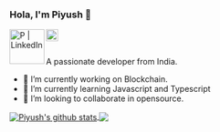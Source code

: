 ### Hola, I'm Piyush 👋

<a href="https://www.linkedin.com/in/piyushdavda/">
  <img align="left" alt="P | LinkedIn"  width="61px" src="https://raw.githubusercontent.com/piyushdavda/piyushdavda/assets/linkedin.svg" />
</a>

<a href="https://twitter.com/piyushdavda007">
  <img align="left" alt="Piyush Davda | Twitter" width="21px" src="https://raw.githubusercontent.com/piyushdavda/piyushdavda/assets/twitter.svg" />
</a>

<br />
<br />

A passionate developer from India.

- 🔭 I’m currently working on Blockchain.
- 🌱 I’m currently learning Javascript and Typescript
- 👯 I’m looking to collaborate in opensource.


<!---
  if you have forked this to use on your profile,
  Change the `github-readme-stats.vercel.app` to `github-readme-stats.vercel.app`
--->

<!-- Change the `github-readme-stats.vercel.app` to `github-readme-stats.vercel.app`  -->

<a href="#">
  <img align="center" src="https://github-readme-stats.anuraghazra1.vercel.app/api?username=piyushdavda&show_icons=true&include_all_commits=true&theme=material-palenight" alt="Piyush's github stats" />
</a>
<a href="#">
  <!-- Change the `github-readme-stats.vercel.app` to `github-readme-stats.vercel.app`  -->
  <img align="center" src="https://github-readme-stats.vercel.app/api/top-langs/?username=piyushdavda&layout=compact&theme=material-palenight" />
</a>


